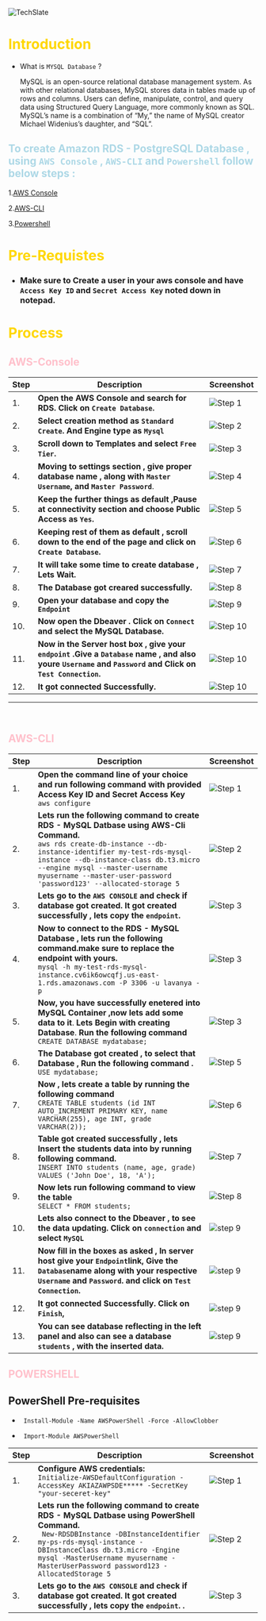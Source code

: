 ![TechSlate](../../../../global/images/ts.png)

# <span style="color: gold;"> Introduction

- What is  ``MYSQL Database`` ?

    MySQL is an open-source relational database management system. As with other relational databases, MySQL stores data in tables made up of rows and columns. Users can define, manipulate, control, and query data using Structured Query Language, more commonly known as SQL. MySQL’s name is a combination of “My,” the name of MySQL creator Michael Widenius’s daughter, and “SQL”.

## <span style="color: lightblue;"> To create Amazon RDS - PostgreSQL Database , using ```AWS Console``` , ```AWS-CLI``` and  ```Powershell``` follow below steps :

1.[AWS Console](#aws-console)

2.[AWS-CLI](#aws-cli)

3.[Powershell](#powershell)

# <span style="color: gold;">Pre-Requistes

- ### Make sure to Create a user in your aws console and have ```Access Key ID``` and ```Secret Access Key``` noted down in notepad.

# <span style="color: gold;">Process

## <span style="color: pink;">**AWS-Console**

| Step | Description | Screenshot |
|------|-------------|------------|
| 1. | **Open the AWS Console and search for RDS. Click on ``Create Database``.** | ![Step 1](../../../images/cre-data.png) |
| 2. | **Select creation method as ``Standard Create``. And Engine type as ``Mysql``** | ![Step 2](../../../images/mysql.png) |
| 3. | **Scroll down to Templates and select ``Free Tier``.** | ![Step 3](../../../images/templates.png) |
| 4. | **Moving to settings section , give proper database name , along with  ``Master Username``, and ``Master Password``**. | ![Step 4](../../../images/settings.png) |
| 5. | **Keep the further things as default ,Pause at connectivity section and choose Public Access as ``Yes``.** | ![Step 5](../../../images/pa.png) | 
| 6. | **Keeping rest of them as default , scroll down to the end of the page and click on ``Create Database``.** | ![Step 6](../../../images/create-data.png) |
| 7. | **It will take some time to create database , Lets Wait.**| ![Step 7](../../../images/wait-data.png) |
| 8. | **The Database got creared successfully.** | ![Step 8](../../../images/tech-data.png) |
| 9. | **Open your database and copy the ``Endpoint``** | ![Step 9](../../../images/endpoint.png) |
| 10.|**Now open the Dbeaver . Click on ``Connect`` and select the MySQL Database.** | ![Step 10](../../../images/dbeaver-mysql.png) |
| 11.|**Now in the Server host box , give your ``endpoint`` .Give a ``Database`` name , and also youre ``Username`` and ``Password`` and  Click on ``Test Connection``.** | ![Step 10](../../../images/dbeaver-host.png) |
| 12.|**It got connected Successfully.** | ![Step 10](../../../images/Connected-mysql.png) |

***
<br>


## <span style="color: pink;">**AWS-CLI**


| Step | Description | Screenshot |
|------|-------------|------------|
| 1. | **Open the command line of your choice and run following command with provided **Access Key ID** and **Secret Access Key**** <br> ``aws configure`` | ![Step 1](../../../images/aws-conf.png) |
| 2. | **Lets run the following command to create RDS - MySQL Datbase using AWS-Cli Command.** <br>``aws rds create-db-instance --db-instance-identifier my-test-rds-mysql-instance --db-instance-class db.t3.micro --engine mysql --master-username myusername --master-user-password 'password123' --allocated-storage 5``| ![Step 2](../../../images/cre-data-cli.png) |
| 3. | **Lets go to the ``AWS CONSOLE`` and check if database got created. It got created successfully , lets copy the ``endpoint``.** | ![Step 3](../../../images/endpoint-cli.png) |
| 4. | **Now to connect to the RDS - MySQL Database , lets run the following command.make sure to replace the endpoint with yours.** <br>``mysql -h my-test-rds-mysql-instance.cv6ik6owcqfj.us-east-1.rds.amazonaws.com -P 3306 -u lavanya -p`` | ![Step 3](../../../images/connect-db.png) |
| 5. | **Now, you have successfully enetered into MySQL Container ,now lets add some data to it**. **Lets Begin with creating Database**. **Run the following command**<br> ``CREATE DATABASE mydatabase;``| ![Step 3](../../../images/cre-mydata.png) |
| 6. | **The Database got created , to select that Database , Run the following command .** <br> ```USE mydatabase;```| ![Step 5](../../../images/use-data.png) |
| 7. | **Now , lets create a table by running the following command** <br> ``CREATE TABLE students (id INT AUTO_INCREMENT PRIMARY KEY, name VARCHAR(255), age INT, grade VARCHAR(2));``| ![Step 6](../../../images/table.png)|
| 8. | **Table got created successfully , lets Insert the students data into by running following command.**<br> ``INSERT INTO students (name, age, grade) VALUES ('John Doe', 18, 'A');``| ![Step 7](../../../images/insert.png) |
| 9. | **Now lets run following command to view the table** <br>```SELECT * FROM students;```| ![Step 8](../../../images/view-table.png) |
| 10. | **Lets also connect to the Dbeaver , to see the data updating. Click on ``connection`` and select ``MySQL``**| ![step 9](../../../images/MYSQL-DB.png) |
| 11. | **Now fill in the boxes as asked , In server host give your ``Endpoint``link, Give the ``Database``name along with your respective ``Username`` and ``Password``. and click on ``Test Connection``.**| ![step 9](../../../images/server.png) |
| 12. | **It got connected Successfully. Click on ``Finish``,**| ![step 9](../../../images/connected-cli.png) |
| 13. | **You can see database reflecting in the left panel and also can see a database ``students`` , with the inserted data.**| ![step 9](../../../images/dbeaver-data.png) |



## <span style="color: pink;"> **POWERSHELL**

 ## PowerShell Pre-requisites

 -      Install-Module -Name AWSPowerShell -Force -AllowClobber

 -      Import-Module AWSPowerShell

| Step | Description | Screenshot |
|------|-------------|------------|
| 1. | **Configure AWS credentials:** <br> ``Initialize-AWSDefaultConfiguration -AccessKey AKIAZAWPSDE***** -SecretKey "your-seceret-key"`` | ![Step 1](../../../images/ps-cred.png) |
| 2. | **Lets run the following command to create RDS - MySQL Datbase using PowerShell Command.** <br>`` New-RDSDBInstance -DBInstanceIdentifier my-ps-rds-mysql-instance -DBInstanceClass db.t3.micro -Engine mysql -MasterUsername myusername -MasterUserPassword password123 -AllocatedStorage 5``| ![Step 2](../../../images/ps-create-db.png) |
| 3. | **Lets go to the ``AWS CONSOLE`` and check if database got created. It got created successfully , lets copy the ``endpoint``. .**| ![Step 3](../../../images/ps-endpoint.png) |
